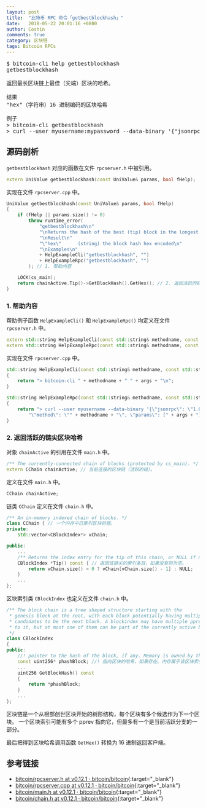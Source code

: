 ```yaml
---
layout: post
title:  "比特币 RPC 命令「getbestblockhash」"
date:   2018-05-22 20:01:16 +0800
author: Coshin
comments: true
category: 区块链
tags: Bitcoin RPCs
---
```

<pre>
$ bitcoin-cli help getbestblockhash
getbestblockhash

返回最长区块链上最佳（尖端）区块的哈希。

结果
"hex"（字符串）16 进制编码的区块哈希

例子
> bitcoin-cli getbestblockhash
> curl --user myusername:mypassword --data-binary '{"jsonrpc": "1.0", "id":"curltest", "method": "getbestblockhash", "params": [] }' -H 'content-type: text/plain;' http://127.0.0.1:8332/
</pre>

## 源码剖析

`getbestblockhash` 对应的函数在文件 `rpcserver.h` 中被引用。

```cpp
extern UniValue getbestblockhash(const UniValue& params, bool fHelp);
```

实现在文件 `rpcserver.cpp` 中。

```cpp
UniValue getbestblockhash(const UniValue& params, bool fHelp)
{
    if (fHelp || params.size() != 0)
        throw runtime_error(
            "getbestblockhash\n"
            "\nReturns the hash of the best (tip) block in the longest block chain.\n"
            "\nResult\n"
            "\"hex\"      (string) the block hash hex encoded\n"
            "\nExamples\n"
            + HelpExampleCli("getbestblockhash", "")
            + HelpExampleRpc("getbestblockhash", "")
        ); // 1. 帮助内容

    LOCK(cs_main);
    return chainActive.Tip()->GetBlockHash().GetHex(); // 2. 返回活跃的链尖区块哈希的 16 进制
}
```

### 1. 帮助内容

帮助例子函数 `HelpExampleCli()` 和 `HelpExampleRpc()` 均定义在文件 `rpcserver.h` 中。

```cpp
extern std::string HelpExampleCli(const std::string& methodname, const std::string& args);
extern std::string HelpExampleRpc(const std::string& methodname, const std::string& args);
```

实现在文件 `rpcserver.cpp` 中。

```cpp
std::string HelpExampleCli(const std::string& methodname, const std::string& args)
{
    return "> bitcoin-cli " + methodname + " " + args + "\n";
}

std::string HelpExampleRpc(const std::string& methodname, const std::string& args)
{
    return "> curl --user myusername --data-binary '{\"jsonrpc\": \"1.0\", \"id\": \"curltest\", "
        "\"method\": \"" + methodname + "\", \"params\": [" + args + "]}' -H 'content-type: text/plain;' http://127.0.0.1:8332/\n";
}
```

### 2. 返回活跃的链尖区块哈希

对象 `chainActive` 的引用在文件 `main.h` 中。

```cpp
/** The currently-connected chain of blocks (protected by cs_main). */
extern CChain chainActive; // 当前连接的区块链（活跃的链）。
```

定义在文件 `main.h` 中。

```cpp
CChain chainActive;
```

链类 `CChain` 定义在文件 `chain.h` 中。

```cpp
/** An in-memory indexed chain of blocks. */
class CChain { // 一个内存中已索引区块的链。
private:
    std::vector<CBlockIndex*> vChain;

public:
    ...
    /** Returns the index entry for the tip of this chain, or NULL if none. */
    CBlockIndex *Tip() const { // 返回该链尖的索引条目，如果没有则为空。
        return vChain.size() > 0 ? vChain[vChain.size() - 1] : NULL;
    }
    ...
};
```

区块索引类 `CBlockIndex` 也定义在文件 `chain.h` 中。

```cpp
/** The block chain is a tree shaped structure starting with the
 * genesis block at the root, with each block potentially having multiple
 * candidates to be the next block. A blockindex may have multiple pprev pointing
 * to it, but at most one of them can be part of the currently active branch.
 */
class CBlockIndex
{
public:
    //! pointer to the hash of the block, if any. Memory is owned by this CBlockIndex
    const uint256* phashBlock; //! 指向区块的哈希，如果存在。内存属于该区块索引
    ...
    uint256 GetBlockHash() const
    {
        return *phashBlock;
    }
    ...
};
```

区块链是一个从根部创世区块开始的树形结构，每个区块有多个候选作为下一个区块。
一个区块索引可能有多个 pprev 指向它，但最多有一个是当前活跃分支的一部分。

最后把得到区块哈希调用函数 `GetHex()` 转换为 16 进制返回客户端。

## 参考链接

* [bitcoin/rpcserver.h at v0.12.1 · bitcoin/bitcoin](https://github.com/bitcoin/bitcoin/blob/v0.12.1/src/rpcserver.h){:target="_blank"}
* [bitcoin/rpcserver.cpp at v0.12.1 · bitcoin/bitcoin](https://github.com/bitcoin/bitcoin/blob/v0.12.1/src/rpcserver.cpp){:target="_blank"}
* [bitcoin/main.h at v0.12.1 · bitcoin/bitcoin](https://github.com/bitcoin/bitcoin/blob/v0.12.1/src/main.h){:target="_blank"}
* [bitcoin/chain.h at v0.12.1 · bitcoin/bitcoin](https://github.com/bitcoin/bitcoin/blob/v0.12.1/src/chain.h){:target="_blank"}
